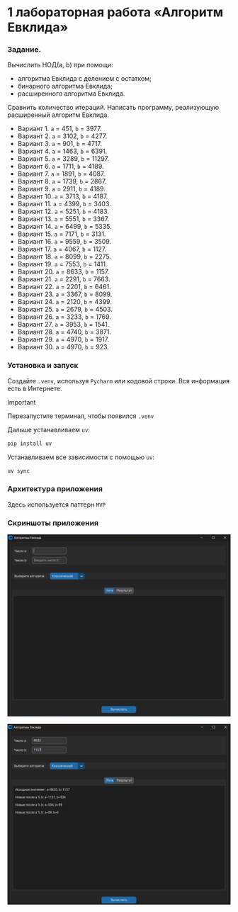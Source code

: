 # 1 лабораторная работа **«Алгоритм Евклида»**

### Задание. 

Вычислить НОД(a, b) при помощи: 
- алгоритма Евклида с делением с остатком;
- бинарного алгоритма Евклида; 
- расширенного алгоритма Евклида.

Сравнить количество итераций. Написать программу, реализующую расширенный алгоритм Евклида.

- Вариант 1. `a` = 451, `b` = 3977.
- Вариант 2. `a` = 3102, `b` = 4277.
- Вариант 3. `a` = 901, `b` = 4717.
- Вариант 4. `a` = 1463, `b` = 6391.
- Вариант 5. `a` = 3289, `b` = 11297.
- Вариант 6. `a` = 1711, `b` = 4189.
- Вариант 7. `a` = 1891, `b` = 4087.
- Вариант 8. `a` = 1739, `b` = 2867.
- Вариант 9. `a` = 2911, `b` = 4189.
- Вариант 10. `a` = 3713, `b` = 4187.
- Вариант 11. `a` = 4399, `b` = 3403.
- Вариант 12. `a` = 5251, `b` = 4183.
- Вариант 13. `a` = 5551, `b` = 3367.
- Вариант 14. `a` = 6499, `b` = 5335.
- Вариант 15. `a` = 7171, `b` = 3131.
- Вариант 16. `a` = 9559, `b` = 3509.
- Вариант 17. `a` = 4067, `b` = 1127.
- Вариант 18. `a` = 8099, `b` = 2275.
- Вариант 19. `a` = 7553, `b` = 1411.
- Вариант 20. `a` = 8633, `b` = 1157.
- Вариант 21. `a` = 2291, `b` = 7663.
- Вариант 22. `a` = 2201, `b` = 6461.
- Вариант 23. `a` = 3367, `b` = 8099.
- Вариант 24. `a` = 2120, `b` = 4399.
- Вариант 25. `a` = 2679, `b` = 4503.
- Вариант 26. `a` = 3233, `b` = 1769.
- Вариант 27. `a` = 3953, `b` = 1541.
- Вариант 28. `a` = 4740, `b` = 3871.
- Вариант 29. `a` = 4970, `b` = 1917.
- Вариант 30. `a` = 4970, `b` = 923.

### Установка и запуск

Создайте `.venv`, используя `Pycharm` или кодовой строки. Вся информация есть в Интернете. 

> [!IMPORTANT]
> Перезапустите терминал, чтобы появился `.venv`

Дальше устанавливаем `uv`:

```bash
pip install uv
```

Устанавливаем все зависимости с помощью `uv`:

```bash
uv sync
```

### Архитектура приложения

Здесь используется паттерн `MVP`

### Скриншоты приложения

![start.png](docs/1.png)

![result.png](docs/2.png)